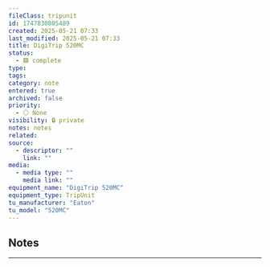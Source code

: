 ```yaml
---
fileClass: tripunit
id: 1747830805489
created: 2025-05-21 07:33
last_modified: 2025-05-21 07:33
title: DigiTrip 520MC
status:
  - 🟩 complete
type: 
tags: 
category: note
entered: true
archived: false
priority:
  - ⚪ None
visibility: 🔒 private
notes: notes
related: 
source:
  - descriptor: ""
    link: ""
media:
  - media type: ""
    media link: ""
equipment_name: "DigiTrip 520MC"
equipment_type: TripUnit
tu_manufacturer: "Eaton"
tu_model: "520MC"
---
```


## Notes
---


